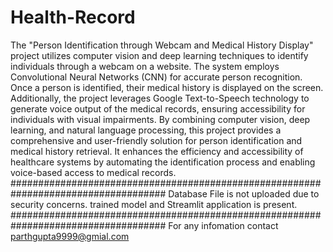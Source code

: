 # Health-Record
The "Person Identification through Webcam and Medical History Display" project utilizes computer vision and deep learning techniques to identify individuals through a webcam on a website. 
The system employs Convolutional Neural Networks (CNN) for accurate person recognition. Once a person is identified, their medical history is displayed on the screen.
Additionally, the project leverages Google Text-to-Speech technology to generate voice output of the medical records, ensuring accessibility for individuals with visual impairments.
By combining computer vision, deep learning, and natural language processing, this project provides a comprehensive and user-friendly solution for person identification and medical history retrieval. It enhances the efficiency and accessibility of healthcare systems by automating the identification process and enabling voice-based access to medical records.
####################################################################################
Database File is not uploaded due to security concerns.
trained model and Streamlit application is present.
####################################################################################
For any infomation contact parthgupta9999@gmial.com
